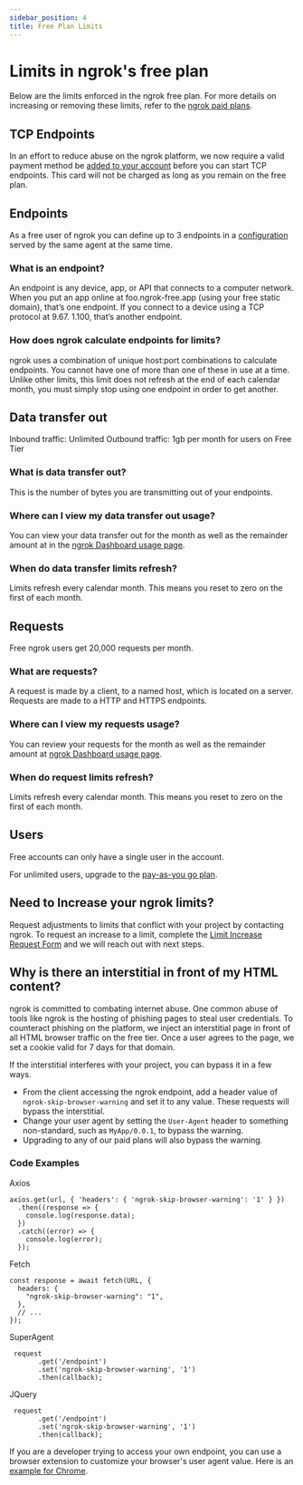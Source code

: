 ```yaml
---
sidebar_position: 4
title: Free Plan Limits
---
```


# Limits in ngrok's free plan

Below are the limits enforced in the ngrok free plan. For more details on increasing or removing these limits, refer to the [ngrok paid plans](https://ngrok.com/pricing?ref=limits-docs).

## TCP Endpoints

In an effort to reduce abuse on the ngrok platform, we now require a valid payment method be [added to your account](https://dashboard.ngrok.com/settings#id-verification) before you can start TCP endpoints. This card will not be charged as long as you remain on the free plan.

## ​Endpoints

As a free user of ngrok you can define up to 3 endpoints in a [configuration](https://ngrok.com/docs/agent/config/) served by the same agent at the same time.

### What is an endpoint?

An endpoint is any device, app, or API that connects to a computer network. When you put an app online at foo.ngrok-free.app (using your free static domain), that’s one endpoint. If you connect to a device using a TCP protocol at 9.67. 1.100, that’s another endpoint.

### How does ngrok calculate endpoints for limits?

ngrok uses a combination of unique host:port combinations to calculate endpoints. You cannot have one of more than one of these in use at a time. Unlike other limits, this limit does not refresh at the end of each calendar month, you must simply stop using one endpoint in order to get another.

## Data transfer out

Inbound traffic: Unlimited
Outbound traffic: 1gb per month for users on Free Tier

### What is data transfer out?

This is the number of bytes you are transmitting out of your endpoints.

### Where can I view my data transfer out usage?

You can view your data transfer out for the month as well as the remainder amount at in the [ngrok Dashboard usage page](https://dashboard.ngrok.com/usage).

### When do data transfer limits refresh?

Limits refresh every calendar month. This means you reset to zero on the first of each month.

## Requests

Free ngrok users get 20,000 requests per month.

### What are requests?

A request is made by a client, to a named host, which is located on a server. Requests are made to a HTTP and HTTPS endpoints.

### Where can I view my requests usage?

You can review your requests for the month as well as the remainder amount at [ngrok Dashboard usage page](https://dashboard.ngrok.com/usage).

### When do request limits refresh?

Limits refresh every calendar month. This means you reset to zero on the first of each month.

## Users

Free accounts can only have a single user in the account.

For unlimited users, upgrade to the [pay-as-you go plan](https://ngrok.com/pricing?ref=limits-docs).
​

## Need to Increase your ngrok limits?

Request adjustments to limits that conflict with your project by contacting ngrok. To request an increase to a limit, complete the [Limit Increase Request Form](https://tally.so/r/mKlYOK) and we will reach out with next steps.

## Why is there an interstitial in front of my HTML content?

ngrok is committed to combating internet abuse. One common abuse of tools like ngrok is the hosting of phishing pages to steal user credentials. To counteract phishing on the platform, we inject an interstitial page in front of all HTML browser traffic on the free tier. Once a user agrees to the page, we set a cookie valid for 7 days for that domain.

If the interstitial interferes with your project, you can bypass it in a few ways.

- From the client accessing the ngrok endpoint, add a header value of `ngrok-skip-browser-warning` and set it to any value. These requests will bypass the interstitial.
- Change your user agent by setting the `User-Agent` header to something non-standard, such as `MyApp/0.0.1`, to bypass the warning.
- Upgrading to any of our paid plans will also bypass the warning.

### Code Examples
Axios
```
axios.get(url, { 'headers': { 'ngrok-skip-browser-warning': '1' } })
  .then((response => {
    console.log(response.data);
  })
  .catch((error) => {
    console.log(error);
  });
```

Fetch
```
const response = await fetch(URL, {
  headers: {
    "ngrok-skip-browser-warning": "1",
  },
  // ...
});
```

SuperAgent
```
 request
       .get('/endpoint')
       .set('ngrok-skip-browser-warning', '1')
       .then(callback);
```

JQuery
```
 request
       .get('/endpoint')
       .set('ngrok-skip-browser-warning', '1')
       .then(callback);
```

If you are a developer trying to access your own endpoint, you can use a browser extension to customize your browser's user agent value. Here is an [example for Chrome](https://chromewebstore.google.com/detail/requestly-intercept-modif/mdnleldcmiljblolnjhpnblkcekpdkpa?hl=en-US).
